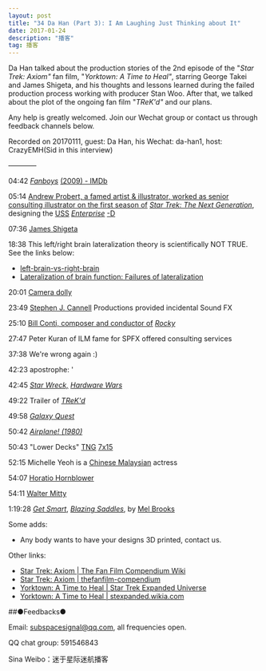 ```yaml
---
layout: post
title: "34 Da Han (Part 3): I Am Laughing Just Thinking about It"
date: 2017-01-24
description: "播客"
tag: 播客 
---   
```


Da Han talked about the production stories of the 2nd episode of the &quot;_Star Trek: Axiom&quot;_ fan film, &quot;_Yorktown: A Time to Heal&quot;_, starring George Takei and James Shigeta, and his thoughts and lessons learned during the failed production process working with producer Stan Woo. After that, we talked about the plot of the ongoing fan film &quot;_TReK&#39;d&quot;_ and our plans.

Any help is greatly welcomed. Join our Wechat group or contact us through feedback channels below.

Recorded on 20170111, guest: Da Han, his Wechat: da-han1, host: CrazyEMH(Sid in this interview)

————

04:42 [_Fanboys_](https://www.google.com/url?sa=t&amp;rct=j&amp;q=&amp;esrc=s&amp;source=web&amp;cd=&amp;ved=0ahUKEwjxyL70_NXRAhXILpQKHZjQAJAQFggqMAE&amp;url=http%3A%2F%2Fwww.imdb.com%2Ftitle%2Ftt0489049%2F&amp;usg=AFQjCNEnLD3ZQHp4O4uCr1bXlviguyjMZQ&amp;sig2=9MpgRLsYnkvHzdnakgtN8A&amp;cad=rja) [(2009) - IMDb](https://www.google.com/url?sa=t&amp;rct=j&amp;q=&amp;esrc=s&amp;source=web&amp;cd=&amp;ved=0ahUKEwjxyL70_NXRAhXILpQKHZjQAJAQFggqMAE&amp;url=http%3A%2F%2Fwww.imdb.com%2Ftitle%2Ftt0489049%2F&amp;usg=AFQjCNEnLD3ZQHp4O4uCr1bXlviguyjMZQ&amp;sig2=9MpgRLsYnkvHzdnakgtN8A&amp;cad=rja)

05:14 [Andrew Probert, a famed artist &amp; illustrator, worked as senior consulting illustrator on the first season of](https://www.google.com/url?sa=t&amp;rct=j&amp;q=&amp;esrc=s&amp;source=web&amp;cd=&amp;ved=0ahUKEwjA39CYyNfRAhXELpQKHUj-DNoQFgggMAE&amp;url=http%3A%2F%2Fmemory-beta.wikia.com%2Fwiki%2FAndrew_Probert&amp;usg=AFQjCNFQ2rx_NqStx8Xu8mRYkp5rmqL3kw&amp;sig2=FEq6SUl0wU-9giyTrInHTg&amp;bvm=bv.144686652,d.dGo&amp;cad=rja) [_Star Trek: The Next Generation_](http://memory-beta.wikia.com/wiki/Star_Trek:_The_Next_Generation), designing the [USS](http://memory-beta.wikia.com/wiki/USS_Enterprise_%28NCC-1701-D%29) [_Enterprise_](http://memory-beta.wikia.com/wiki/USS_Enterprise_%28NCC-1701-D%29) [-D](http://memory-beta.wikia.com/wiki/USS_Enterprise_%28NCC-1701-D%29)

07:36 [James Shigeta](http://www.imdb.com/name/nm0793363/)

18:38 This left/right brain lateralization theory is scientifically NOT TRUE. See the links below:

* [left-brain-vs-right-brain](https://www.verywell.com/left-brain-vs-right-brain-2795005)
* [Lateralization of brain function: Failures of lateralization](https://en.wikipedia.org/wiki/Lateralization_of_brain_function#Failures_of_lateralization)

20:01 [Camera dolly](https://en.wikipedia.org/wiki/Camera_dolly)

23:49 [Stephen J. Cannell](http://www.cannell.com/) Productions provided incidental Sound FX

25:10 [Bill Conti, composer and conductor of](https://en.wikipedia.org/wiki/Bill_Conti) [_Rocky_](https://en.wikipedia.org/wiki/Bill_Conti)

27:47 Peter Kuran of ILM fame for SPFX offered consulting services

37:38 We&#39;re wrong again :)

42:23 apostrophe: &#39;

42:45 [_Star Wreck,_](https://en.wikipedia.org/wiki/Star_Wreck) [_Hardware Wars_](https://en.wikipedia.org/wiki/Hardware_Wars)

49:22 Trailer of [_TReK&#39;d_](https://v.qq.com/x/page/h0191mq0dhl.html)

49:58 [_Galaxy Quest_](https://www.google.com/url?sa=t&amp;rct=j&amp;q=&amp;esrc=s&amp;source=web&amp;cd=&amp;ved=0ahUKEwi_1524zdfRAhVEnZQKHVFoAT0QFggjMAE&amp;url=https%3A%2F%2Fen.wikipedia.org%2Fwiki%2FGalaxy_Quest&amp;usg=AFQjCNFvt0DxOVrDeAPeJnEZHpbqKYC3JA&amp;sig2=yBh8_hbM4CKZDKGr_9UCqg&amp;cad=rja)

50:42 [_Airplane! (1980)_](https://en.wikipedia.org/wiki/Airplane%21)

50:43 &quot;Lower Decks&quot; [TNG](http://memory-alpha.wikia.com/wiki/TNG) [7x15](http://memory-alpha.wikia.com/wiki/TNG_Season_7)

52:15 Michelle Yeoh is a [Chinese Malaysian](https://en.wikipedia.org/wiki/Chinese_Malaysian) actress

54:07 [Horatio Hornblower](https://en.wikipedia.org/wiki/Horatio_Hornblower)

54:11 [Walter Mitty](https://en.wikipedia.org/wiki/Walter_Mitty)

1:19:28 [_Get Smart_](https://en.wikipedia.org/wiki/Get_Smart_(film)),  [_Blazing Saddles_](https://en.wikipedia.org/wiki/Blazing_Saddles), by [Mel Brooks](https://en.wikipedia.org/wiki/Mel_Brooks)

Some adds:

* Any body wants to have your designs 3D printed, contact us.

Other links:

* [Star Trek: Axiom | The Fan Film Compendium Wiki](http://thefanfilm-compendium.wikia.com/wiki/Star_Trek:_Axiom)
* [Star Trek: Axiom | thefanfilm-compendium ](http://thefanfilm-compendium.wikia.com/wiki/Star_Trek:_Axiom)
* [Yorktown: A Time to Heal | Star Trek Expanded Universe](https://www.google.com/url?sa=t&amp;rct=j&amp;q=&amp;esrc=s&amp;source=web&amp;cd=1&amp;ved=0ahUKEwjp0KrQ6NfRAhULT7wKHVbQDFAQFggaMAA&amp;url=http%3A%2F%2Fstexpanded.wikia.com%2Fwiki%2FYorktown%3A_A_Time_to_Heal&amp;usg=AFQjCNFQTgW5XJDhXl6JjlrT9lpeMCl74A&amp;sig2=48k_gVyz1bKGLbhpQiy8cw&amp;bvm=bv.144686652,bs.2,d.dGo&amp;cad=rja)
* [Yorktown: A Time to Heal | stexpanded.wikia.com](http://stexpanded.wikia.com/wiki/Yorktown:_A_Time_to_Heal)

##●Feedbacks●

Email: [subspacesignal@qq.com](mailto:subspacesignal@qq.com), all frequencies open.

QQ chat group: 591546843

Sina Weibo：迷于星际迷航播客